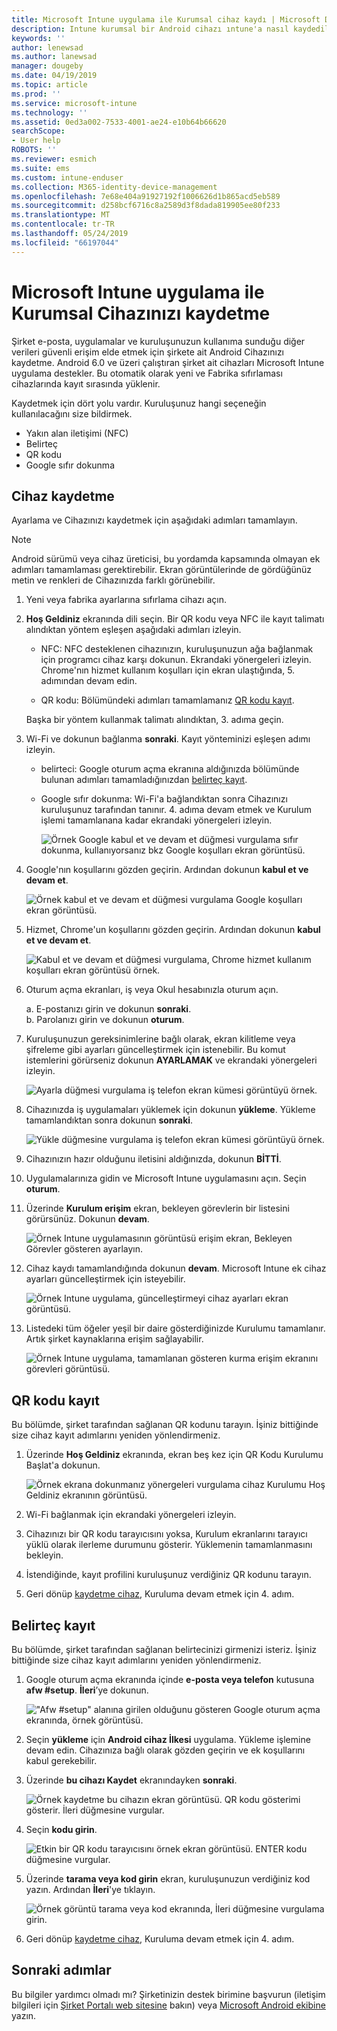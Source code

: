 ```yaml
---
title: Microsoft Intune uygulama ile Kurumsal cihaz kaydı | Microsoft Docs
description: Intune kurumsal bir Android cihazı ıntune'a nasıl kaydedildiği açıklanır
keywords: ''
author: lenewsad
ms.author: lanewsad
manager: dougeby
ms.date: 04/19/2019
ms.topic: article
ms.prod: ''
ms.service: microsoft-intune
ms.technology: ''
ms.assetid: 0ed3a002-7533-4001-ae24-e10b64b66620
searchScope:
- User help
ROBOTS: ''
ms.reviewer: esmich
ms.suite: ems
ms.custom: intune-enduser
ms.collection: M365-identity-device-management
ms.openlocfilehash: 7e68e404a91927192f1006626d1b865acd5eb589
ms.sourcegitcommit: d258bcf6716c8a2589d3f8dada819905ee80f233
ms.translationtype: MT
ms.contentlocale: tr-TR
ms.lasthandoff: 05/24/2019
ms.locfileid: "66197044"
---
```

# <a name="enroll-your-corporate-device-with-the-microsoft-intune-app"></a>Microsoft Intune uygulama ile Kurumsal Cihazınızı kaydetme

Şirket e-posta, uygulamalar ve kuruluşunuzun kullanıma sunduğu diğer verileri güvenli erişim elde etmek için şirkete ait Android Cihazınızı kaydetme. Android 6.0 ve üzeri çalıştıran şirket ait cihazları Microsoft Intune uygulama destekler. Bu otomatik olarak yeni ve Fabrika sıfırlaması cihazlarında kayıt sırasında yüklenir. 

Kaydetmek için dört yolu vardır. Kuruluşunuz hangi seçeneğin kullanılacağını size bildirmek.
 
* Yakın alan iletişimi (NFC)  
* Belirteç  
* QR kodu   
* Google sıfır dokunma  

## <a name="enroll-device"></a>Cihaz kaydetme 
Ayarlama ve Cihazınızı kaydetmek için aşağıdaki adımları tamamlayın.  

> [!NOTE]
> Android sürümü veya cihaz üreticisi, bu yordamda kapsamında olmayan ek adımları tamamlaması gerektirebilir. Ekran görüntülerinde de gördüğünüz metin ve renkleri de Cihazınızda farklı görünebilir.  

1. Yeni veya fabrika ayarlarına sıfırlama cihazı açın.  
2. **Hoş Geldiniz** ekranında dili seçin.   Bir QR kodu veya NFC ile kayıt talimatı alındıktan yöntem eşleşen aşağıdaki adımları izleyin.  
     * NFC: NFC desteklenen cihazınızın, kuruluşunuzun ağa bağlanmak için programcı cihaz karşı dokunun. Ekrandaki yönergeleri izleyin. Chrome'nın hizmet kullanım koşulları için ekran ulaştığında, 5. adımından devam edin.  

      * QR kodu: Bölümündeki adımları tamamlamanız [QR kodu kayıt](#qr-code-enrollment).  

      Başka bir yöntem kullanmak talimatı alındıktan, 3. adıma geçin.    

1. Wi-Fi ve dokunun bağlanma **sonraki**. Kayıt yönteminizi eşleşen adımı izleyin. 

    * belirteci: Google oturum açma ekranına aldığınızda bölümünde bulunan adımları tamamladığınızdan [belirteç kayıt](#token-enrollment).    
    * Google sıfır dokunma: Wi-Fi'a bağlandıktan sonra Cihazınızı kuruluşunuz tarafından tanınır. 4. adıma devam etmek ve Kurulum işlemi tamamlanana kadar ekrandaki yönergeleri izleyin.    
 
       ![Örnek Google kabul et ve devam et düğmesi vurgulama sıfır dokunma, kullanıyorsanız bkz Google koşulları ekran görüntüsü.](./media/google-zero-touch-intune-app-01.png)   
   
4. Google'nın koşullarını gözden geçirin. Ardından dokunun **kabul et ve devam et**.  

      ![Örnek kabul et ve devam et düğmesi vurgulama Google koşulları ekran görüntüsü.](./media/fully-managed-intune-app-04.png)   

6. Hizmet, Chrome'un koşullarını gözden geçirin. Ardından dokunun **kabul et ve devam et**.  

   ![Kabul et ve devam et düğmesi vurgulama, Chrome hizmet kullanım koşulları ekran görüntüsü örnek.](./media/fully-managed-intune-app-06.png)   

7. Oturum açma ekranları, iş veya Okul hesabınızla oturum açın.   

    a. E-postanızı girin ve dokunun **sonraki**.      
    b. Parolanızı girin ve dokunun **oturum**.  

8. Kuruluşunuzun gereksinimlerine bağlı olarak, ekran kilitleme veya şifreleme gibi ayarları güncelleştirmek için istenebilir. Bu komut istemlerini görürseniz dokunun **AYARLAMAK** ve ekrandaki yönergeleri izleyin.  

   ![Ayarla düğmesi vurgulama iş telefon ekran kümesi görüntüyü örnek.](./media/fully-managed-intune-app-10.png)   

9. Cihazınızda iş uygulamaları yüklemek için dokunun **yükleme**. Yükleme tamamlandıktan sonra dokunun **sonraki**.  

   ![Yükle düğmesine vurgulama iş telefon ekran kümesi görüntüyü örnek.](./media/fully-managed-intune-app-11.png)   

10. Cihazınızın hazır olduğunu iletisini aldığınızda, dokunun **BİTTİ**. 

11. Uygulamalarınıza gidin ve Microsoft Intune uygulamasını açın. Seçin **oturum**. 

12. Üzerinde **Kurulum erişim** ekran, bekleyen görevlerin bir listesini görürsünüz. Dokunun **devam**.  

       ![Örnek Intune uygulamasının görüntüsü erişim ekran, Bekleyen Görevler gösteren ayarlayın.](./media/fully-managed-intune-app-14.png)   

13. Cihaz kaydı tamamlandığında dokunun **devam**. Microsoft Intune ek cihaz ayarları güncelleştirmek için isteyebilir.   

       ![Örnek Intune uygulama, güncelleştirmeyi cihaz ayarları ekran görüntüsü.](./media/fully-managed-intune-app-15-2.png)   

14. Listedeki tüm öğeler yeşil bir daire gösterdiğinizde Kurulumu tamamlanır. Artık şirket kaynaklarına erişim sağlayabilir.  

       ![Örnek Intune uygulama, tamamlanan gösteren kurma erişim ekranını görevleri görüntüsü.](./media/fully-managed-intune-app-16.png)   


## <a name="qr-code-enrollment"></a>QR kodu kayıt  
Bu bölümde, şirket tarafından sağlanan QR kodunu tarayın.  İşiniz bittiğinde size cihaz kayıt adımlarını yeniden yönlendirmeniz.     
  
1. Üzerinde **Hoş Geldiniz** ekranında, ekran beş kez için QR Kodu Kurulumu Başlat'a dokunun.  

   ![Örnek ekrana dokunmanız yönergeleri vurgulama cihaz Kurulumu Hoş Geldiniz ekranının görüntüsü.](./media/qr-code-intune-app-01.png)  

2. Wi-Fi bağlanmak için ekrandaki yönergeleri izleyin.  
3. Cihazınızı bir QR kodu tarayıcısını yoksa, Kurulum ekranlarını tarayıcı yüklü olarak ilerleme durumunu gösterir. Yüklemenin tamamlanmasını bekleyin.  
4. İstendiğinde, kayıt profilini kuruluşunuz verdiğiniz QR kodunu tarayın.  
5. Geri dönüp [kaydetme cihaz](#enroll-device), Kuruluma devam etmek için 4. adım.  

## <a name="token-enrollment"></a>Belirteç kayıt  
Bu bölümde, şirket tarafından sağlanan belirtecinizi girmenizi isteriz. İşiniz bittiğinde size cihaz kayıt adımlarını yeniden yönlendirmeniz.  

1. Google oturum açma ekranında içinde **e-posta veya telefon** kutusuna **afw #setup**. **İleri**’ye dokunun. 

   !["Afw #setup" alanına girilen olduğunu gösteren Google oturum açma ekranında, örnek görüntüsü.](./media/token-intune-app-01.png)   

2. Seçin **yükleme** için **Android cihaz İlkesi** uygulama. Yükleme işlemine devam edin. Cihazınıza bağlı olarak gözden geçirin ve ek koşullarını kabul gerekebilir.    

3. Üzerinde **bu cihazı Kaydet** ekranındayken **sonraki**.  

   ![Örnek kaydetme bu cihazın ekran görüntüsü. QR kodu gösterimi gösterir. İleri düğmesine vurgular.](./media/token-intune-app-02.png)  

4. Seçin **kodu girin**.

   ![Etkin bir QR kodu tarayıcısını örnek ekran görüntüsü. ENTER kodu düğmesine vurgular.](./media/token-intune-app-03.png)  

5. Üzerinde **tarama veya kod girin** ekran, kuruluşunuzun verdiğiniz kod yazın.  Ardından **İleri**'ye tıklayın.  

   ![Örnek görüntü tarama veya kod ekranında, İleri düğmesine vurgulama girin.](./media/token-intune-app-04.png)  

6. Geri dönüp [kaydetme cihaz](#enroll-device), Kuruluma devam etmek için 4. adım.  



## <a name="next-steps"></a>Sonraki adımlar   
Bu bilgiler yardımcı olmadı mı? Şirketinizin destek birimine başvurun (iletişim bilgileri için [Şirket Portalı web sitesine](https://go.microsoft.com/fwlink/?linkid=2010980) bakın) veya <a href="mailto:wintunedroidfbk@microsoft.com?subject=I'm having trouble with enrolling my Android device&body=Describe the issue you're experiencing here.">Microsoft Android ekibine</a> yazın.  
